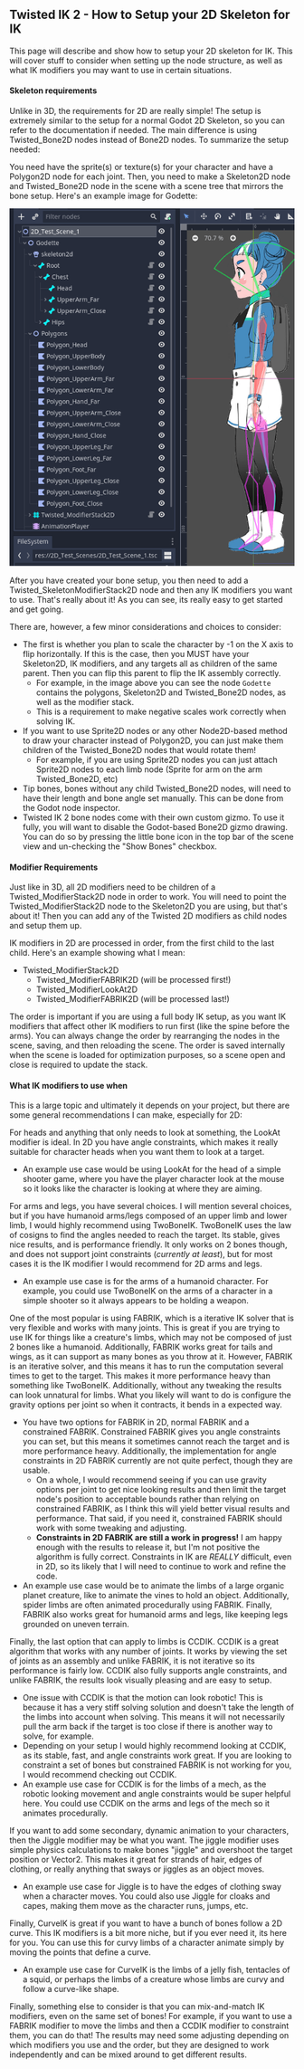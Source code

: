 ## Twisted IK 2 - How to Setup your 2D Skeleton for IK

This page will describe and show how to setup your 2D skeleton for IK. This will cover stuff to consider when setting up the node structure, as well as what IK modifiers you may want to use in certain situations.

#### Skeleton requirements

Unlike in 3D, the requirements for 2D are really simple! The setup is extremely similar to the setup for a normal Godot 2D Skeleton, so you can refer to the documentation if needed. The main difference is using Twisted_Bone2D nodes instead of Bone2D nodes. To summarize the setup needed:

You need have the sprite(s) or texture(s) for your character and have a Polygon2D node for each joint. Then, you need to make a Skeleton2D node and Twisted_Bone2D node in the scene with a scene tree that mirrors the bone setup. Here's an example image for Godette:

![alt text](./images/TIK2_skeletonsetup_2d_polygon_scenetree.png)

After you have created your bone setup, you then need to add a Twisted_SkeletonModifierStack2D node and then any IK modifiers you want to use. That's really about it! As you can see, its really easy to get started and get going.

There are, however, a few minor considerations and choices to consider:

* The first is whether you plan to scale the character by -1 on the X axis to flip horizontally. If this is the case, then you MUST have your Skeleton2D, IK modifiers, and any targets all as children of the same parent. Then you can flip this parent to flip the IK assembly correctly.
	* For example, in the image above you can see the node `Godette` contains the polygons, Skeleton2D and Twisted_Bone2D nodes, as well as the modifier stack.
	* This is a requirement to make negative scales work correctly when solving IK.
* If you want to use Sprite2D nodes or any other Node2D-based method to draw your character instead of Polygon2D, you can just make them children of the Twisted_Bone2D nodes that would rotate them!
	* For example, if you are using Sprite2D nodes you can just attach Sprite2D nodes to each limb node (Sprite for arm on the arm Twisted_Bone2D, etc)
* Tip bones, bones without any child Twisted_Bone2D nodes, will need to have their length and bone angle set manually. This can be done from the Godot node inspector.
* Twisted IK 2 bone nodes come with their own custom gizmo. To use it fully, you will want to disable the Godot-based Bone2D gizmo drawing. You can do so by pressing the little bone icon in the top bar of the scene view and un-checking the "Show Bones" checkbox.


#### Modifier Requirements

Just like in 3D, all 2D modifiers need to be children of a Twisted_ModifierStack2D node in order to work. You will need to point the Twisted_ModifierStack2D node to the Skeleton2D you are using, but that's about it! Then you can add any of the Twisted 2D modifiers as child nodes and setup them up.

IK modifiers in 2D are processed in order, from the first child to the last child. Here's an example showing what I mean:

* Twisted_ModifierStack2D
	* Twisted_ModifierFABRIK2D (will be processed first!)
	* Twisted_ModifierLookAt2D
	* Twisted_ModifierFABRIK2D (will be processed last!)

The order is important if you are using a full body IK setup, as you want IK modifiers that affect other IK modifiers to run first (like the spine before the arms). You can always change the order by rearranging the nodes in the scene, saving, and then reloading the scene. The order is saved internally when the scene is loaded for optimization purposes, so a scene open and close is required to update the stack.

#### What IK modifiers to use when

This is a large topic and ultimately it depends on your project, but there are some general recommendations I can make, especially for 2D:

For heads and anything that only needs to look at something, the LookAt modifier is ideal. In 2D you have angle constraints, which makes it really suitable for character heads when you want them to look at a target.
* An example use case would be using LookAt for the head of a simple shooter game, where you have the player character look at the mouse so it looks like the character is looking at where they are aiming.

For arms and legs, you have several choices. I will mention several choices, but if you have humanoid arms/legs composed of an upper limb and lower limb, I would highly recommend using TwoBoneIK. TwoBoneIK uses the law of cosigns to find the angles needed to reach the target. Its stable, gives nice results, and is performance friendly. It only works on 2 bones though, and does not support joint constraints (*currently at least*), but for most cases it is the IK modifier I would recommend for 2D arms and legs.
* An example use case is for the arms of a humanoid character. For example, you could use TwoBoneIK on the arms of a character in a simple shooter so it always appears to be holding a weapon.

One of the most popular is using FABRIK, which is a iterative IK solver that is very flexible and works with many joints. This is great if you are trying to use IK for things like a creature's limbs, which may not be composed of just 2 bones like a humanoid. Additionally, FABRIK works great for tails and wings, as it can support as many bones as you throw at it.
However, FABRIK is an iterative solver, and this means it has to run the computation several times to get to the target. This makes it more performance heavy than something like TwoBoneIK.
Additionally, without any tweaking the results can look unnatural for limbs. What you likely will want to do is configure the gravity options per joint so when it contracts, it bends in a expected way.
* You have two options for FABRIK in 2D, normal FABRIK and a constrained FABRIK. Constrained FABRIK gives you angle constraints you can set, but this means it sometimes cannot reach the target and is more performance heavy. Additionally, the implementation for angle constraints in 2D FABRIK currently are not quite perfect, though they are usable.
	* On a whole, I would recommend seeing if you can use gravity options per joint to get nice looking results and then limit the target node's position to acceptable bounds rather than relying on constrained FABRIK, as I think this will yield better visual results and performance. That said, if you need it, constrained FABRIK should work with some tweaking and adjusting.
	* **Constraints in 2D FABRIK are still a work in progress!** I am happy enough with the results to release it, but I'm not positive the algorithm is fully correct. Constraints in IK are *REALLY* difficult, even in 2D, so its likely that I will need to continue to work and refine the code.
* An example use case would be to animate the limbs of a large organic planet creature, like to animate the vines to hold an object. Additionally, spider limbs are often animated procedurally using FABRIK. Finally, FABRIK also works great for humanoid arms and legs, like keeping legs grounded on uneven terrain.

Finally, the last option that can apply to limbs is CCDIK. CCDIK is a great algorithm that works with any number of joints. It works by viewing the set of joints as an assembly and unlike FABRIK, it is not iterative so its performance is fairly low. CCDIK also fully supports angle constraints, and unlike FABRIK, the results look visually pleasing and are easy to setup.
* One issue with CCDIK is that the motion can look robotic! This is because it has a very stiff solving solution and doesn't take the length of the limbs into account when solving. This means it will not necessarily pull the arm back if the target is too close if there is another way to solve, for example.
* Depending on your setup I would highly recommend looking at CCDIK, as its stable, fast, and angle constraints work great. If you are looking to constraint a set of bones but constrained FABRIK is not working for you, I would recommend checking out CCDIK.
* An example use case for CCDIK is for the limbs of a mech, as the robotic looking movement and angle constraints would be super helpful here. You could use CCDIK on the arms and legs of the mech so it animates procedurally.

If you want to add some secondary, dynamic animation to your characters, then the Jiggle modifier may be what you want. The jiggle modifier uses simple physics calculations to make bones "jiggle" and overshoot the target position or Vector2. This makes it great for strands of hair, edges of clothing, or really anything that sways or jiggles as an object moves.
* An example use case for Jiggle is to have the edges of clothing sway when a character moves. You could also use Jiggle for cloaks and capes, making them move as the character runs, jumps, etc.

Finally, CurveIK is great if you want to have a bunch of bones follow a 2D curve. This IK modifiers is a bit more niche, but if you ever need it, its here for you. You can use this for curvy limbs of a character animate simply by moving the points that define a curve.
* An example use case for CurveIK is the limbs of a jelly fish, tentacles of a squid, or perhaps the limbs of a creature whose limbs are curvy and follow a curve-like shape.


Finally, something else to consider is that you can mix-and-match IK modifiers, even on the same set of bones! For example, if you want to use a FABRIK modifier to move the limbs and then a CCDIK modifier to constraint them, you can do that! The results may need some adjusting depending on which modifiers you use and the order, but they are designed to work independently and can be mixed around to get different results.




